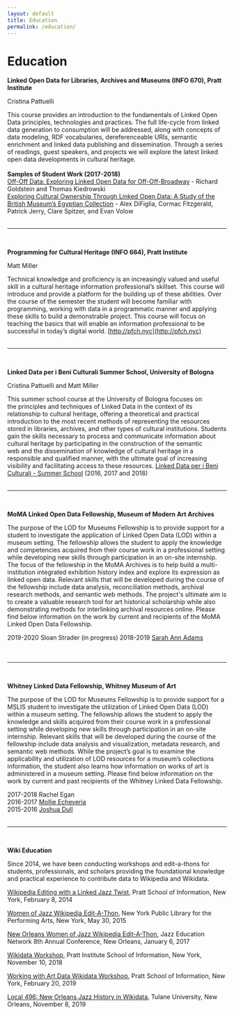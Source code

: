 ```yaml
---
layout: default
title: Education
permalink: /education/
---
```


<h1 class="page-heading">Education</h1>


**Linked Open Data for Libraries, Archives and Museums (INFO 670), Pratt Institute**

Cristina Pattuelli

This course provides an introduction to the fundamentals of Linked Open Data principles, technologies and practices. The full life-cycle from linked data generation to consumption will be addressed, along with concepts of data modeling, RDF vocabularies, dereferenceable URIs, semantic enrichment and linked data publishing and dissemination. Through a series of readings, guest speakers, and projects we will explore the latest linked open data developments in cultural heritage.<br/><br/>
**Samples of Student Work (2017-2018)**<br/>
[Off-Off Data: Exploring Linked Open Data for Off-Off-Broadway](http://studentwork.prattsi.org/infoshow/2018/off-off_data) - Richard Goldstein and Thomas Kiedrowski<br/>
[Exploring Cultural Ownership Through Linked Open Data: A Study of the British Museum’s Egyptian Collection](http://studentwork.prattsi.org/infoshow/2018/exploring-cultural-ownership-through-linked-open-data-a-study-of-the-british-museums-egyptian-collection) - Alex DiFiglia, Cormac Fitzgerald, Patrick Jerry, Clare Spitzer, and Evan Volow
<br/><br/>
<hr/>
<br/>

**Programming for Cultural Heritage (INFO 664), Pratt Institute**

Matt Miller

Technical knowledge and proficiency is an increasingly valued and useful skill in a cultural heritage information professional’s skillset. This course will introduce and provide a platform for the building up of these abilities. Over the course of the semester the student will become familiar with programming, working with data in a programmatic manner and applying these skills to build a demonstrable  project. This course will focus on teaching the basics that will enable an information professional to be successful in today’s digital world. [http://pfch.nyc](http://pfch.nyc)
<br/><br/>
<hr/>
<br/>

**Linked Data per i Beni Culturali Summer School, University of Bologna**

Cristina Pattuelli and Matt Miller

This summer school course at the University of Bologna focuses on the principles and techniques of Linked Data in the context of its relationship to cultural heritage, offering a theoretical and practical introduction to the most recent methods of representing the resources stored in libraries, archives, and other types of cultural institutions. Students gain the skills necessary to process and communicate information about cultural heritage by participating in the construction of the semantic web and the dissemination of knowledge of cultural heritage in a responsible and qualified manner, with the ultimate goal of increasing visibility and facilitating access to these resources.
[Linked Data per i Beni Culturali - Summer School](https://site.unibo.it/linked-data-per-i-beni-culturali/it) (2016, 2017 and 2018)
<br/><br/>
<hr/>
<br/>

**MoMA Linked Open Data Fellowship, Museum of Modern Art Archives**

The purpose of the LOD for Museums Fellowship is to provide support for a student to investigate the application of Linked Open Data (LOD) within a museum setting. The fellowship allows the student to apply the knowledge and competencies acquired from their course work in a professional setting while developing new skills through participation in an on-site internship.  The focus of the fellowship in the MoMA Archives is to help build a multi-institution integrated exhibition history index and explore its expression as linked open data. Relevant skills that will be developed during the course of the fellowship include data analysis, reconciliation methods, archival research methods, and semantic web methods.  The project's ultimate aim is to create a valuable research tool for art historical scholarship while also demonstrating methods for interlinking archival resources online. Please find below information on the work by current and recipients of the MoMA Linked Open Data Fellowship.

2019-2020 Sloan Strader (in progress)
2018-2019 [Sarah Ann Adams](https://sites.google.com/view/momalodfellowship18-19/about)<br/> 
<br/><br/>
<hr/>
<br/>

**Whitney Linked Data Fellowship, Whitney Museum of Art**

The purpose of the LOD for Museums Fellowship is to provide support for a MSLIS student to investigate the utilization of Linked Open Data (LOD) within a museum setting. The fellowship allows the student to apply the knowledge and skills acquired from their course work in a professional setting while developing new skills through participation in an on-site internship. Relevant skills that will be developed during the course of the fellowship include data analysis and visualization, metadata research, and semantic web methods. While the project’s goal is to examine the applicability and utilization of LOD resources for a museum’s collections information, the student also learns how information on works of art is administered in a museum setting. Please find below information on the work by current and past recipients of the Whitney Linked Data Fellowship.

2017-2018 Rachel Egan<br/>
2016-2017 [Mollie Echeveria](http://www.mollieecheverria.com/projects/linked-open-data-whitney-museum/)<br/>
2015-2016 [Joshua Dull](http://pfch.nyc/linked_open_data_at_the_whitney/index.html)
<br/><br/>
<hr/>
<br/>

**Wiki Education**

Since 2014, we have been conducting workshops and edit-a-thons for students, professionals, and scholars providing the foundational knowledge and practical experience to contribute data to Wikipedia and Wikidata. 

[Wikipedia Editing with a Linked Jazz Twist](https://www.dropbox.com/s/f3geczr2clua1oc/Wikipedia%20Editing%20Workshop.pdf?dl=0), Pratt School of Information, New York, February 8, 2014

[Women of Jazz Wikipedia Edit-A-Thon](https://www.dropbox.com/s/f3geczr2clua1oc/Wikipedia%20Editing%20Workshop.pdf?dl=0), New York Public Library for the Performing Arts, New York, May 30, 2015	

[New Orleans Women of Jazz Wikipedia Edit-A-Thon](https://en.wikipedia.org/wiki/Wikipedia:Meetup/New_Orleans/WomenOfJazz), Jazz Education Network 8th Annual Conference, New Orleans, January 6, 2017  

[Wikidata Workshop](https://en.wikipedia.org/wiki/Wikipedia:Meetup/NYC/Internal_Wikidata_Workshop_at_Pratt_Institute), Pratt Institute School of Information, New York, November 10, 2018
 	 	 	
[Working with Art Data Wikidata Workshop](https://www.dropbox.com/s/sbdt5i3birldggx/Wikidata%20Workshop%20spring%202019.pdf?dl=0), Pratt School of Information, New York, February 20, 2019

[Local 496: New Orleans Jazz History in Wikidata](https://docs.google.com/presentation/d/1qG6Sv-PDc-EdNWrto_qY53YcCaAMpdZzZ4c-X1SWyKU/edit#slide=id.p), Tulane University, New Orleans, November 8, 2019


<!-- 
<div class="people-table">
	
	<h4>Semlab Team</h4>
	<table>
		<tbody>

			{% for member in site.data.people_team %}
			  <tr>
			  	<td>{{ member.name }}</td>
			  	<td>{{ member.email }}</td>
			  	<td>{{ member.twitter }}</td>
			  </tr>
			{% endfor %}
		</tbody>
	</table>
</div> -->


<!-- 
This is the base Jekyll theme. You can find out more info about customizing your Jekyll theme, as well as basic Jekyll usage documentation at [jekyllrb.com](https://jekyllrb.com/)

You can find the source code for Minima at GitHub:
[jekyll][jekyll-organization] /
[minima](https://github.com/jekyll/minima)

You can find the source code for Jekyll at GitHub:
[jekyll][jekyll-organization] /
[jekyll](https://github.com/jekyll/jekyll)


[jekyll-organization]: https://github.com/jekyll
 -->
